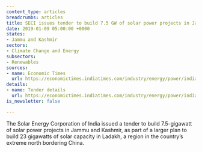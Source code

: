 ```yaml
---
content_type: articles
breadcrumbs: articles
title: SECI issues tender to build 7.5 GW of solar power projects in Jammu and Kashmir
date: 2019-01-09 05:00:00 +0000
states:
- Jammu and Kashmir
sectors:
- Climate Change and Energy
subsectors:
- Renewables
sources:
- name: Economic Times
  url: https://economictimes.indiatimes.com/industry/energy/power/india-floats-first-tender-to-build-solar-projects-in-kashmir/articleshow/67344514.cms
details:
- name: Tender details
  url: https://economictimes.indiatimes.com/industry/energy/power/india-floats-first-tender-to-build-solar-projects-in-kashmir/articleshow/67344514.cms
is_newsletter: false

---
```

The Solar Energy Corporation of India issued a tender to build 7.5-gigawatt of solar power projects in Jammu and Kashmir, as part of a larger plan to build 23 gigawatts of solar capacity in Ladakh, a region in the country’s extreme north bordering China.
